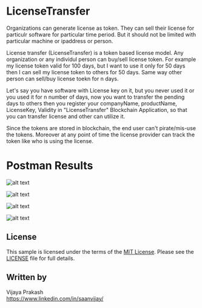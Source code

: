 # LicenseTransfer

Organizations can generate license as token. They can sell their license for particulr software for particular time period. But it should not be limited with particular machine or ipaddress or person.

License transfer (LicenseTransfer) is a token based license model. Any organization or any individul person can buy/sell license token. For example my license token valid for 100 days, but I want to use it only for 50 days then I can sell my license token to others for 50 days. Same way other person can sell/buy license toekn for n days.

Let's say you have software with License key on it, but you never used it or you used it for n number of days, now you want to transfer the pending days to others then you register your companyName, productName, LicenseKey, Validity in "LicenseTransfer" Blockchain Application, so that you can transfer license and other can utilize it.

Since the tokens are stored in blockchain, the end user can't pirate/mis-use the tokens. Moreover at any point of time the license provider can track the token like who is using the license.

# Postman Results

![alt text](https://github.com/saanvijay/LicenseTransfer/blob/master/Images/Screenshot%202019-08-22%20at%2011.47.08%20PM.png)

![alt text](https://github.com/saanvijay/LicenseTransfer/blob/master/Images/Screenshot%202019-08-22%20at%2011.47.29%20PM.png)

![alt text](https://github.com/saanvijay/LicenseTransfer/blob/master/Images/Screenshot%202019-08-22%20at%2011.47.40%20PM.png)

![alt text](https://github.com/saanvijay/LicenseTransfer/blob/master/Images/Screenshot%202019-08-22%20at%2011.47.51%20PM.png)

## License

This sample is licensed under the terms of the [MIT License](http://opensource.org/licenses/MIT). Please see the [LICENSE](LICENSE) file for full details.


## Written by

Vijaya Prakash<br />
https://www.linkedin.com/in/saanvijay/<br />
